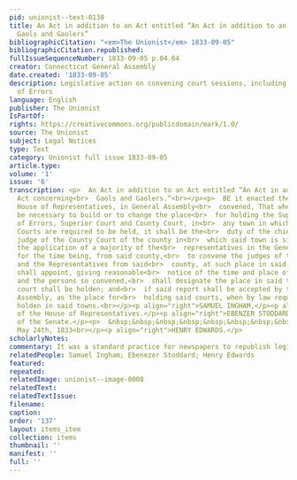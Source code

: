 ```yaml
---
pid: unionist--text-0138
title: An Act in addition to an Act entitled “An Act in addition to an Act concerning
  Gaols and Gaolers”
bibliographicCitation: "<em>The Unionist</em> 1833-09-05"
bibliographicCitation.republished: 
fullIssueSequenceNumber: 1833-09-05 p.04.64
creator: Connecticut General Assembly
date.created: '1833-09-05'
description: Legislative action on convening court sessions, including Supreme Court
  of Errors
language: English
publisher: The Unionist
IsPartOf: 
rights: https://creativecommons.org/publicdomain/mark/1.0/
source: The Unionist
subject: Legal Notices
type: Text
category: Unionist full issue 1833-09-05
article.type: 
volume: '1'
issue: '6'
transcription: <p>  An Act in addition to an Act entitled “An Act in addition to an
  Act concerning<br>  Gaols and Gaolers.”<br></p><p>  BE it enacted the Senate and
  House of Representatives, in General Assembly<br>  convened, That whenever it shall
  be necessary to build or to change the place<br>  for holding the Supreme Court
  of Errors, Superior Court and County Court, in<br>  any town in which by law said
  Courts are required to be held, it shall be the<br>  duty of the chief or presiding
  judge of the County Court of the county in<br>  which said town is situated, on
  the application of a majority of the<br>  representatives in the General Assembly,
  for the time being, from said county,<br>  to convene the judges of the County Court
  and the Representatives from said<br>  county, at such place in said town as he
  shall appoint, giving reasonable<br>  notice of the time and place of such meeting;
  and the persons so convened,<br>  shall designate the place in said town where said
  court shall be holden; and<br>  if said report shall be accepted by the General
  Assembly, as the place for<br>  holding said courts, when by law required to be
  holden in said towns.<br></p><p align="right">SAMUEL INGHAM,</p><p align="right">Speaker
  of the House of Representatives.</p><p align="right">EBENZER STODDARD,</p><p align="right">President
  of the Senate.</p><p>  &nbsp;&nbsp;&nbsp;&nbsp;&nbsp;&nbsp;&nbsp;&nbsp;&nbsp;&nbsp;&nbsp;&nbsp;&nbsp;&nbsp;&nbsp;&nbsp;&nbsp;&nbsp;&nbsp;&nbsp;&nbsp;&nbsp;&nbsp;&nbsp;&nbsp;&nbsp;&nbsp;&nbsp;&nbsp;&nbsp;&nbsp;&nbsp;&nbsp;&nbsp;&nbsp;&nbsp;&nbsp;&nbsp;&nbsp;&nbsp;&nbsp;&nbsp;&nbsp;&nbsp;&nbsp;&nbsp;&nbsp;&nbsp;&nbsp;&nbsp;&nbsp;&nbsp;&nbsp;&nbsp;&nbsp;&nbsp;&nbsp;&nbsp;&nbsp;&nbsp;&nbsp;&nbsp;&nbsp;&nbsp;&nbsp;&nbsp;&nbsp;&nbsp;&nbsp;&nbsp;&nbsp;&nbsp;&nbsp;&nbsp;&nbsp;&nbsp;&nbsp;&nbsp;&nbsp;&nbsp;&nbsp;&nbsp;&nbsp;<br>  Approved,
  May 24th, 1833<br></p><p align="right">HENRY EDWARDS.</p>
scholarlyNotes: 
commentary: It was a standard practice for newspapers to republish legislative acts
relatedPeople: Samuel Ingham; Ebenezer Stoddard; Henry Edwards
featured: 
repeated: 
relatedImage: unionist--image-0008
relatedText: 
relatedTextIssue: 
filename: 
caption: 
order: '137'
layout: items_item
collection: items
thumbnail: ''
manifest: ''
full: ''
---
```

